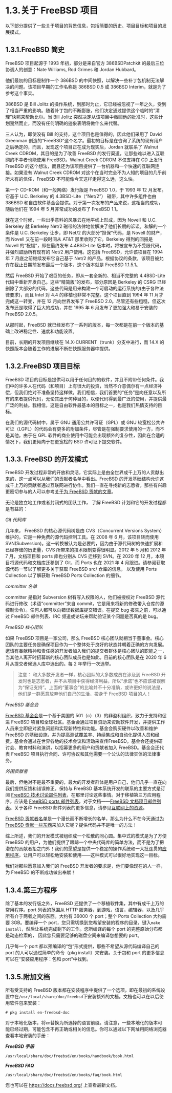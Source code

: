 # 1.3.关于 FreeBSD 项目

以下部分提供了一些关于项目的背景信息，包括简要的历史、项目目标和项目的发展模式。

## 1.3.1.FreeBSD 简史

FreeBSD 项目起源于 1993 年初，部分是来自官方 386BSDPatchkit 的最后三位协调人的创意：Nate Williams, Rod Grimes 和 Jordan Hubbard。

他们最初的目标是制作一个 386BSD 的中间快照，以解决一些补丁包机制无法解决的问题。该项目早期的工作名称是 386BSD 0.5 或 386BSD Interim，就是为了参考这个事实。

386BSD 是 Bill Jolitz 的操作系统，到那时为止，它已经被忽视了一年之久，受到了相当严重的影响。随着补丁包的不断膨胀，他们决定通过提供这个临时的“清理”快照来帮助比尔。当 Bill Jolitz 突然决定从该项目中撤回他的批准时，这些计划戛然而止，而没有任何明确的迹象表明将做什么来代替。

三人认为，即使没有 Bill 的支持，这个项目也是值得的，因此他们采用了 David Greenman 创造的“FreeBSD”这个名字。最初的目标是在咨询了系统的现有用户之后确定的，而且，发现这个项目正在成为现实后，Jordan 就联系了 Walnut Creek CDROM，其目的是为了改善 FreeBSD 的发行渠道，让那些难以进入互联网的不幸者也能使用 FreeBSD。Walnut Creek CDROM 不仅支持在 CD 上发行 FreeBSD 的这个想法，而且还为该项目提供了一台机器和一个快速的互联网连接。如果没有 Walnut Creek CDROM 对这个在当时完全不为人知的项目的几乎前所未有的信任，FreeBSD 不可能像今天这样走得这么远，这么快。

第一个 CD-ROM（和一般网络）发行版是 FreeBSD 1.0，于 1993 年 12 月发布。它基于 U.C. Berkeley 的 4.3BSD-Lite（“Net/2”） 磁带，其中许多组件也由 386BSD 和自由软件基金会提供。对于第一次发布的产品来说，这相当的成功，随后他们在 1994 年 5 月非常成功的发布了 FreeBSD 1.1。

就在这个时候，一些出乎意料的风暴云在地平线上形成，因为 Novell 和 U.C. Berkeley 就 Berkeley Net/2 磁带的法律地位解决了他们长期的诉讼。和解的一个条件是 U.C. Berkeley 让步，即 Net/2 的大部分“担保”代码，是 Novell 的财产，而 Novell 又在前一段时间从 AT&T 那里收购了它。Berkeley 得到的回报是 Novell 的“祝福”，即在最终发布 4.4BSD-Lite 版本时，将被宣布为不受限代码，并强烈鼓励所有现有的 Net/2 用户使用。这包括 FreeBSD，允许该项目在 1994 年 7 月底之前继续发布它自己基于 Net/2 的产品。根据协议的条款，该项目被允许在截止日期前发布最后一个版本，这个版本就是 FreeBSD 1.1.5.1。

然后 FreeBSD 开始了艰巨的任务，即从一套全新的、相当不完整的 4.4BSD-Lite 代码中重新开发自己。这些“精简版”的发布，部分原因是 Berkeley 的 CSRG 已经删除了大部分的代码，这些代码是用来构建一个可启动的运行系统的(由于各种法律要求)，而且 Intel 对 4.4 的移植也非常不完整。这个项目直到 1994 年 11 月才完成这一转变，并在 12 月向世界发布了 FreeBSD 2.0。尽管还有些粗糙，但这次发布还是取得了巨大的成功，并在 1995 年 6 月发布了更加强大和易于安装的 FreeBSD 2.0.5。

从那时起，FreeBSD 就已经发布了一系列的版本，每一次都是在前一个版本的基础上改进稳定性、速度和功能设置。

目前，长期的开发项目继续在 14.X-CURRENT（trunk）分支中进行，而 14.X 的快照版本会随着工作的进展不断在快照服务器中提供。

## 1.3.2.FreeBSD 项目目标

FreeBSD 项目的目标是提供可以用于任何目的的软件，并且不附带任何条件。我们中的许多人在代码（和项目）上有很大的投资，当然不介意偶尔有一点经济补偿，但我们绝对不准备坚持这样做。我们相信，我们首要的“任务”是向任意以及所有的来者提供代码，无论其出于何种目的，以便代码得到最广泛的使用，并提供最广泛的利益。我相信，这是自由软件最基本的目标之一，也是我们热情支持的目标。

在我们的源代码树中，属于 GNU 通用公共许可证（GPL）或 GNU 较宽松公共许可证（LGPL）的代码会有更多的附加条件，尽管是在强制要求使用的一方，而不是其他。由于在 GPL 软件的商业使用中可能会出现额外的复杂性，因此在合适的情况下，我们更倾向于在更宽松的 BSD 许可证下提交软件。

## 1.3.3. FreeBSD 的开发模式

FreeBSD 开发过程非常的开放和灵活，它实际上是由全世界成千上万的人贡献出来的，这一点可以从我们的贡献者名单中看出。FreeBSD 的开发基础结构允许这成千上万的贡献者通过互联网进行协作。我们一直在寻找新的志愿者，那些有兴趣更密切参与的人可以参考[关于为 FreeBSD 贡献的文章](https://docs.freebsd.org/en/articles/contributing/)。

无论是独立地工作或者封闭式的团队工作， 了解 FreeBSD 计划和它的开发过程都是有益的：

*Git 代码库*

几年来， FreeBSD 的核心源代码树是由 CVS（Concurrent Versions System）维护的，它是一种免费的源代码控制工具。在 2008 年 6 月，该项目转而使用 SVN(Subversion)。这一转换被认为是必要的，因为由于源代码树的快速扩展和已经存储的历史量，CVS 所带来的技术限制变得很明显。2012 年 5 月和 2012 年 7 月，文档项目和 ports 库也分别从 CVS 迁移到 SVN。在 2020 年 12 月，本项目将源代码和文档库迁移到了 Git，而 Ports 也在 2021 年 4 月跟进。请参阅获取源代码一节以了解更多关于获取 FreeBSD src/ 仓库的信息， 以及使用 Ports Collection 以了解获取 FreeBSD Ports Collection 的细节。

*committer 名单*

committer 是指对 Subversion 树有写入权限的人，他们被授权对 FreeBSD 源代码进行修改（术语“committer”来自 commit，它是用来将新的修改带入仓库的源控制命令）。任何人都可以向错误数据库提交错误。在提交 bug 报告之前，可以通过 FreeBSD 邮件列表、IRC 频道或论坛来帮助验证某个问题是否真的是 bug。

*FreeBSD 核心团队*

如果 FreeBSD 项目是一家公司，那么 FreeBSD 核心团队就相当于董事会。核心团队的主要任务是确保项目作为一个整体处于良好的状态并朝着正确的方向发展。邀请有奉献精神和责任感的开发者加入我们的提交者群体是核心团队的职能之一，当其他人离开时招募新的核心团队成员也是如此。目前的核心团队是在 2020 年 6 月从提交者候选人库中选出的。每 2 年举行一次选举。

>注意：
>和大多数开发者一样，核心团队的大多数成员在涉及到 FreeBSD 开发时也是志愿者，并不从项目中获得经济利益，所以“承诺”也不应该被误解为“保证支持”。上面的“董事会”的比喻并不十分准确，或许更好的说法是，他们是一群愿意放弃他们自己的生活，投身于 FreeBSD 项目的人！

*FreeBSD 基金会*

[FreeBSD 基金会](https://freebsdfoundation.org/)是一个基于美国的 501（c）（3）的非盈利组织，致力于支持和促进 FreeBSD 项目和全球社区。基金会通过项目资助来资助软件开发，并提供工作人员来立即应对紧急问题和实现新特性和功能。基金会购买硬件以改善和维护 FreeBSD 的基础设施，并为提高测试覆盖率、持续集成和自动化提供人员和经费。基金会通过在世界各地的技术会议和活动来宣传FreeBSD。基金会还提供研讨会、教育材料和演讲，以招募更多的用户和贡献者加入 FreeBSD。基金会还代表 FreeBSD 项目执行合同、许可协议和其他需要一个公认的法律实体的法律事务。

*外围贡献者*

最后，但绝对不是最不重要的，最大的开发者群体是用户自己，他们几乎一直在向我们提供反馈和错误修正。保持与 FreeBSD 基本系统开发的联系的主要方式是订阅 [FreeBSD 技术讨论邮件列表](https://lists.freebsd.org/subscription/freebsd-hackers)，在那里讨论这些事情。对于移植第三方应用程序，应该是 [FreeBSD ports 邮件列表](https://lists.freebsd.org/subscription/freebsd-ports)。对于文档——[FreeBSD 文档项目邮件列表](https://lists.freebsd.org/subscription/freebsd-doc)。关于各种 FreeBSD 邮件列表的更多信息，请参见[互联网上的资源](https://docs.freebsd.org/en/books/handbook/eresources/index.html#eresources)。

[FreeBSD 贡献者名单](https://docs.freebsd.org/en/articles/contributors/)是一个漫长而不断增长的名单，那么为什么不在今天通过[为 FreeBSD 贡献一些东西](https://docs.freebsd.org/en/articles/contributing/)来加入它呢？提供代码并不是唯一的方法！

综上所述，我们的开发模式被组织成一个松散的同心圆。集中式的模式是为了方便 FreeBSD 的用户，为他们提供了跟踪一个中央代码库的简单方法，而不是为了把潜在的贡献者拒之门外！我们的愿望是提供一个稳定的操作系统和一大批连贯的[应用程序](https://docs.freebsd.org/en/books/handbook/ports/index.html#ports)，让用户可以轻松地安装和使用——这种模式可以很好地实现这一目标。

我们对那些愿意加入我们的 FreeBSD 开发者的要求是，他们要像现在的人一样，为 FreeBSD 的不断成功做出奉献！

## 1.3.4.第三方程序

除了基本的发行版之外，FreeBSD 还提供了一个移植软件集，其中有成千上万的常用程序。port 列表的范围从 HTTP 服务器，到游戏，语言，编辑器，以及几乎所有介于两者之间的东西。大约有 36000 个 port；整个 Ports Collection 大约需要 3GB。要编译一个 port，您只需切换到您希望安装的程序的目录，键入`make install`，然后让系统完成剩下的工作。您所编译的每个 port 的完整原始分布都是动态检索的， 因此您只需要足够的磁盘空间来编译您想要的 port。

几乎每一个 port 都以预编译的“包”形式提供，那些不希望从源代码编译自己的 port 的人可以通过简单的命令（pkg install）来安装。关于包和 port 的更多信息可以在“安装应用程序：包和 port”中找到。

## 1.3.5.附加文档

所有受支持的 FreeBSD 版本都在安装程序中提供了一个选项，即在最初的系统设置中在`/usr/local/share/doc/freebsd`下安装额外的文档。文档也可以在以后使用软件包来安装：

```
# pkg install en-freebsd-doc
```

对于本地化版本，将`en`替换为所选择的语言前缀。请注意，一些本地化的版本可能已经过期，可能包含不再正确或相关的信息。你可以通过以下网址用网络浏览器查看本地安装的手册：

***FreeBSD 手册***
```
/usr/local/share/doc/freebsd/en/books/handbook/book.html
```
***FreeBSD FAQ***
```
/usr/local/share/doc/freebsd/en/books/faq/book.html
```

您也可以在 <https://docs.freebsd.org/> 上查看最新文档。
